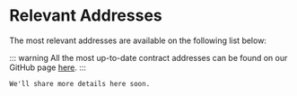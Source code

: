 <!--
order: 9
-->

# Relevant Addresses

The most relevant addresses are available on the following list below:

::: warning
All the most up-to-date contract addresses can be found on our GitHub page [here](https://github.com/aldabraFinance/aldabra-contracts).
:::

`We'll share more details here soon.`

